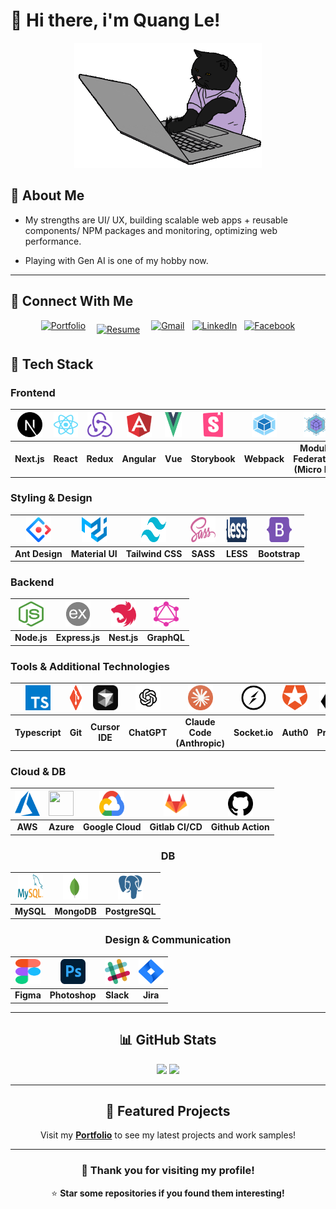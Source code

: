 # 👋 Hi there, i'm Quang Le!

<div align="center">
  <img src="/assets/cat.gif" height="200" width="300" alt="Coding Cat">
</div>

## 🌟 About Me

- My strengths are UI/ UX, building scalable web apps + reusable components/ NPM packages and monitoring, optimizing web performance.

- Playing with Gen AI is one of my hobby now.

---

## 🔗 Connect With Me

<div align="center" style="display: flex; flex-wrap: wrap; gap: 12px; justify-content: center;">

<a href="https://quang.work" target="_blank">
  <img src="https://img.shields.io/badge/Portfolio-quang.work-blue?style=for-the-badge&logo=react&logoColor=white" alt="Portfolio">
</a>
<a href="https://drive.google.com/file/d/1MTeOV1gJdA25oIPR3UzurGNfRUqWtucQ/view" target="_blank" style="margin: 6px;">
  <img src="https://img.shields.io/badge/Resume-View%20CV-red?style=for-the-badge&logo=adobe-acrobat-reader&logoColor=white" alt="Resume">
</a>
<a href="mailto:quang1225@gmail.com" target="_blank">
  <img src="https://img.shields.io/badge/Gmail-quang1225-red?style=for-the-badge&logo=gmail&logoColor=white" alt="Gmail">
</a>
<a href="https://linkedin.com/in/quang1225" target="_blank">
  <img src="https://img.shields.io/badge/LinkedIn-quang1225-blue?style=for-the-badge&logo=linkedin&logoColor=white" alt="LinkedIn">
</a>
<a href="https://facebook.com/quang1225" target="_blank">
  <img src="https://img.shields.io/badge/Facebook-quang1225-blue?style=for-the-badge&logo=facebook&logoColor=white" alt="Facebook">
</a>

</div>

## 🚀 Tech Stack

### Frontend

<div align="center">
  
| <img src="assets/icons/nextjs.svg" width="40" height="40"> | <img src="assets/icons/react.svg" width="40" height="40"> | <img src="assets/icons/redux.svg" width="40" height="40"> | <img src="assets/icons/angular.svg" width="40" height="40"> | <img src="assets/icons/vue.svg" width="40" height="40"> | <img src="assets/icons/storybook.svg" width="40" height="40"> | <img src="assets/icons/webpack.svg" width="40" height="40"> | <img src="assets/icons/module_dederation.png" width="40" height="40"> |
|:---:|:---:|:---:|:---:|:---:|:---:|:---:|:---:|
| **Next.js** | **React** | **Redux** | **Angular** | **Vue** | **Storybook** | **Webpack** | **Module Federation (Micro FE)** |

</div>

### Styling & Design

<div align="center">
  
| <img src="assets/icons/ant_design.svg" width="40" height="40"> | <img src="assets/icons/material_ui.svg" width="40" height="40"> | <img src="assets/icons/tailwind_css.svg" width="40" height="40"> | <img src="assets/icons/sass.svg" width="40" height="40"> | <img src="assets/icons/less.svg" width="40" height="40"> | <img src="assets/icons/bootstrap.svg" width="40" height="40"> |
|:---:|:---:|:---:|:---:|:---:|:---:|
| **Ant Design** | **Material UI** | **Tailwind CSS** | **SASS** | **LESS** | **Bootstrap** |

</div>

### Backend

<div align="center">
  
| <img src="assets/icons/nodejs.svg" width="40" height="40"> | <img src="assets/icons/expressjs.png" width="40" height="40"> | <img src="assets/icons/nestjs.svg" width="40" height="40"> | <img src="assets/icons/graphql.svg" width="40" height="40"> |
|:---:|:---:|:---:|:---:|
| **Node.js** | **Express.js** | **Nest.js** | **GraphQL** |

</div>

### Tools & Additional Technologies

<div align="center">
  
| <img src="assets/icons/typescript.svg" width="40" height="40"> | <img src="assets/icons/git.svg" width="40" height="40"> | <img src="assets/icons/cursor.svg" width="40" height="40"> | <img src="assets/icons/chatgpt.svg" width="40" height="40"> | <img src="assets/icons/claude_code.svg" width="40" height="40"> | <img src="assets/icons/socket_io.svg" width="40" height="40"> | <img src="assets/icons/auth0.svg" width="40" height="40"> | <img src="assets/icons/prisma.svg" width="40" height="40"> | <img src="assets/icons/datadog.svg" width="40" height="40"> |
|:---:|:---:|:---:|:---:|:---:|:---:|:---:|:---:|:---:|
| **Typescript** | **Git** | **Cursor IDE** | **ChatGPT** | **Claude Code (Anthropic)** | **Socket.io** | **Auth0** | **Prisma** | **Datadog** |

</div>

### Cloud & DB

<div align="center">
  
| <img src="assets/icons/azure.svg" width="40" height="40"> | <img src="assets/icons/aws.svg" width="40" height="40"> | <img src="assets/icons/google_cloud.svg" width="40" height="40"> | <img src="assets/icons/gitlab.svg" width="40" height="40"> | <img src="assets/icons/github.svg" width="40" height="40"> |
|:---:|:---:|:---:|:---:|:---:|
| **AWS** | **Azure** | **Google Cloud** | **Gitlab CI/CD** | **Github Action** |

### DB

<div align="center">
  
| <img src="assets/icons/mysql.svg" width="40" height="40"> | <img src="assets/icons/mongodb.svg" width="40" height="40"> | <img src="assets/icons/postgresql.svg" width="40" height="40"> |
|:---:|:---:|:---:|
| **MySQL** | **MongoDB** | **PostgreSQL** |

</div>

### Design & Communication

<div align="center">
  
| <img src="assets/icons/figma.svg" width="40" height="40"> | <img src="assets/icons/photoshop.svg" width="40" height="40"> | <img src="assets/icons/slack.svg" width="40" height="40"> | <img src="assets/icons/jira.svg" width="40" height="40"> |
|:---:|:---:|:---:|:---:|
| **Figma** | **Photoshop** | **Slack** | **Jira** |

</div>

---

## 📊 GitHub Stats

<div align="center">
  <img height="180em" src="https://github-readme-stats.vercel.app/api?username=quang1225&show_icons=true&theme=tokyonight&include_all_commits=true&count_private=true"/>
  <img height="180em" src="https://github-readme-stats.vercel.app/api/top-langs/?username=quang1225&layout=compact&langs_count=7&theme=tokyonight"/>
</div>

---

## 🎯 Featured Projects

Visit my **<a href="https://quang.work" target="_blank">Portfolio</a>** to see my latest projects and work samples!

---

<div align="center">
  
### 🙏 Thank you for visiting my profile!
  
⭐ **Star some repositories if you found them interesting!**
  
</div>
